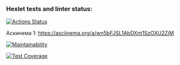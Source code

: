 ### Hexlet tests and linter status:
[![Actions Status](https://github.com/shkrobadasha/frontend-project-46/actions/workflows/hexlet-check.yml/badge.svg)](https://github.com/shkrobadasha/frontend-project-46/actions)

Аскинема 1: https://asciinema.org/a/wn5bFJSL1AbDXnt1SzOXU2ZjM

[![Maintainability](https://api.codeclimate.com/v1/badges/651a1708d65debe8baf3/maintainability)](https://codeclimate.com/github/shkrobadasha/frontend-project-46/maintainability)

[![Test Coverage](https://api.codeclimate.com/v1/badges/651a1708d65debe8baf3/test_coverage)](https://codeclimate.com/github/shkrobadasha/frontend-project-46/test_coverage)
